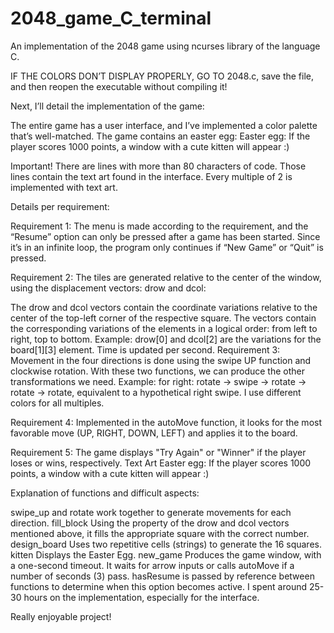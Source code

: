 # 2048_game_C_terminal
An implementation of the 2048 game using ncurses library of the language C.

IF THE COLORS DON’T DISPLAY PROPERLY, GO TO 2048.c, save the file, and then reopen the executable without compiling it!

Next, I’ll detail the implementation of the game:

The entire game has a user interface, and I’ve implemented a color palette that’s well-matched.
The game contains an easter egg:
Easter egg: If the player scores 1000 points, a window with a cute kitten will appear :)

Important!
There are lines with more than 80 characters of code. Those lines contain the text art found in the interface.
Every multiple of 2 is implemented with text art.

Details per requirement:

Requirement 1:
The menu is made according to the requirement, and the “Resume” option can only be pressed after a game has been started.
Since it’s in an infinite loop, the program only continues if “New Game” or “Quit” is pressed.

Requirement 2:
The tiles are generated relative to the center of the window, using the displacement vectors: drow and dcol:

The drow and dcol vectors contain the coordinate variations relative to the center of the top-left corner of the respective square.
The vectors contain the corresponding variations of the elements in a logical order: from left to right, top to bottom.
Example: drow[0] and dcol[2] are the variations for the board[1][3] element.
Time is updated per second.
Requirement 3:
Movement in the four directions is done using the swipe UP function and clockwise rotation.
With these two functions, we can produce the other transformations we need.
Example: for right: rotate -> swipe -> rotate -> rotate -> rotate, equivalent to a hypothetical right swipe.
I use different colors for all multiples.

Requirement 4:
Implemented in the autoMove function, it looks for the most favorable move (UP, RIGHT, DOWN, LEFT) and applies it to the board.

Requirement 5:
The game displays "Try Again" or "Winner" if the player loses or wins, respectively.
Text Art
Easter egg: If the player scores 1000 points, a window with a cute kitten will appear :)

Explanation of functions and difficult aspects:

swipe_up and rotate work together to generate movements for each direction.
fill_block
Using the property of the drow and dcol vectors mentioned above, it fills the appropriate square with the correct number.
design_board
Uses two repetitive cells (strings) to generate the 16 squares.
kitten
Displays the Easter Egg.
new_game
Produces the game window, with a one-second timeout.
It waits for arrow inputs or calls autoMove if a number of seconds (3) pass.
hasResume is passed by reference between functions to determine when this option becomes active.
I spent around 25-30 hours on the implementation, especially for the interface.

Really enjoyable project!
